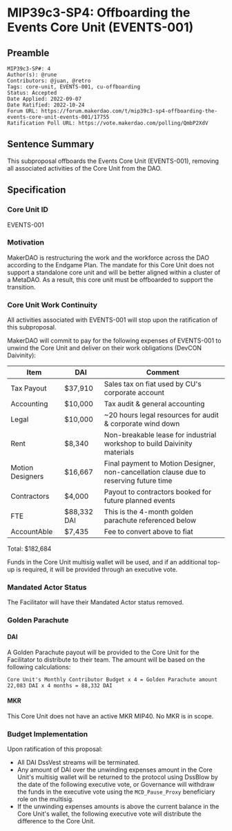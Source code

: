 # MIP39c3-SP4: Offboarding the Events Core Unit (EVENTS-001)

## Preamble

```
MIP39c3-SP#: 4
Author(s): @rune
Contributors: @juan, @retro
Tags: core-unit, EVENTS-001, cu-offboarding
Status: Accepted
Date Applied: 2022-09-07
Date Ratified: 2022-10-24
Forum URL: https://forum.makerdao.com/t/mip39c3-sp4-offboarding-the-events-core-unit-events-001/17755
Ratification Poll URL: https://vote.makerdao.com/polling/QmbP2XdV
```

## Sentence Summary

This subproposal offboards the Events Core Unit (EVENTS-001), removing all associated activities of the Core Unit from the DAO. 

## Specification

### Core Unit ID

EVENTS-001

### Motivation

MakerDAO is restructuring the work and the workforce across the DAO according to the Endgame Plan. The mandate for this Core Unit does not support a standalone core unit and will be better aligned within a cluster of a MetaDAO. As a result, this core unit must be offboarded to support the transition. 

### Core Unit Work Continuity

All activities associated with EVENTS-001 will stop upon the ratification of this subproposal.

MakerDAO will commit to pay for the following expenses of EVENTS-001 to unwind the Core Unit and deliver on their work obligations (DevCON Daivinity):


| Item | DAI |  Comment                                                                                |
| -------- | -------- | --------------------------------------------------------------------------------------- |
| Tax Payout     | $37,910     |  Sales tax on fiat used by CU's corporate account                                       |
| Accounting     | $10,000     |  Tax audit & general accounting                                                         |
| Legal     | $10,000     |  ~20 hours legal resources for audit & corporate wind down                              |
| Rent     | $8,340    |  Non-breakable lease for industrial workshop to build Daivinity materials               |
| Motion Designers     | $16,667     |  Final payment to Motion Designer, non-cancellation clause due to reserving future time |
| Contractors     | $4,000     |  Payout to contractors booked for future planned events                                 |
| FTE     | $88,332 DAI    |  This is the 4-month golden parachute referenced below                                  |
| AccountAble     | $7,435    |  Fee to convert above to fiat                                                           |
Total: $182,684


Funds in the Core Unit multisig wallet will be used, and if an additional top-up is required, it will be provided through an executive vote. 

### Mandated Actor Status

The Facilitator will have their Mandated Actor status removed. 

### Golden Parachute

#### DAI

A Golden Parachute payout will be provided to the Core Unit for the Facilitator to distribute to their team. The amount will be based on the following calculations:

`Core Unit's Monthly Contributor Budget x 4 = Golden Parachute amount`
`22,083 DAI x 4 months = 88,332 DAI`

#### MKR

This Core Unit does not have an active MKR MIP40. No MKR is in scope. 

### Budget Implementation

Upon ratification of this proposal:
* All DAI DssVest streams will be terminated. 
* Any amount of DAI over the unwinding expenses amount in the Core Unit's multisig wallet will be returned to the protocol using DssBlow by the date of the following executive vote, or Governance will withdraw the funds in the executive vote using the `MCD_Pause_Proxy` beneficiary role on the multisig. 
* If the unwinding expenses amounts is above the current balance in the Core Unit's wallet, the following executive vote will distribute the difference to the Core Unit.
